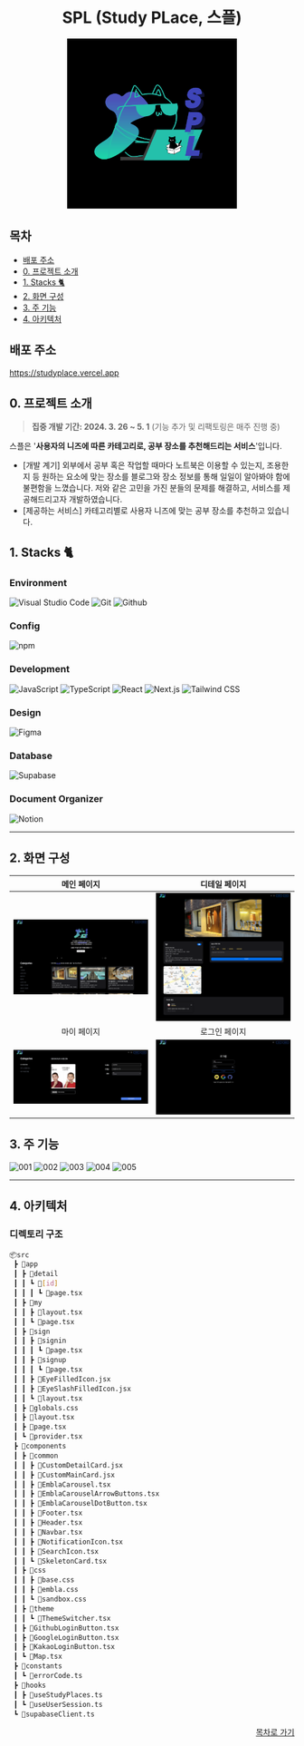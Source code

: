 <div align="center">
<h1>SPL (Study PLace, 스플)</h1>
<img width="300" alt="image" src="https://github.com/dahyeo-n/SPL/blob/main/public/images/default-profile.jpg">
</div>

## 목차
- [배포 주소](#배포-주소)
- [0. 프로젝트 소개](#0-프로젝트-소개)
- [1. Stacks 🐈](#1-stacks-)
- [2. 화면 구성](#2-화면-구성)
- [3. 주 기능](#3-주-기능)
- [4. 아키텍처](#4-아키텍처)


## 배포 주소

https://studyplace.vercel.app

## 0. 프로젝트 소개

> **집중 개발 기간: 2024. 3. 26 ~ 5. 1**
> (기능 추가 및 리팩토링은 매주 진행 중)

스플은 '**사용자의 니즈에 따른 카테고리로, 공부 장소를 추천해드리는 서비스**'입니다.

- [개발 계기] 외부에서 공부 혹은 작업할 때마다 노트북은 이용할 수 있는지, 조용한지 등 원하는 요소에 맞는 장소를 블로그와 장소 정보를 통해 일일이 알아봐야 함에 불편함을 느꼈습니다. 저와 같은 고민을 가진 분들의 문제를 해결하고, 서비스를 제공해드리고자 개발하였습니다.
- [제공하는 서비스] 카테고리별로 사용자 니즈에 맞는 공부 장소를 추천하고 있습니다.

## 1. Stacks 🐈

### Environment

![Visual Studio Code](https://img.shields.io/badge/Visual%20Studio%20Code-007ACC?style=for-the-badge&logo=Visual%20Studio%20Code&logoColor=white)
![Git](https://img.shields.io/badge/Git-F05032?style=for-the-badge&logo=Git&logoColor=white)
![Github](https://img.shields.io/badge/GitHub-181717?style=for-the-badge&logo=GitHub&logoColor=white)

### Config

![npm](https://img.shields.io/badge/npm-CB3837?style=for-the-badge&logo=npm&logoColor=white)

### Development

![JavaScript](https://img.shields.io/badge/JavaScript-F7DF1E?style=for-the-badge&logo=Javascript&logoColor=white)
![TypeScript](https://img.shields.io/badge/TypeScript-007ACC?style=for-the-badge&logo=typescript&logoColor=white)
![React](https://img.shields.io/badge/React-20232A?style=for-the-badge&logo=react&logoColor=61DAFB)
![Next.js](https://img.shields.io/badge/Next.js-000000?style=for-the-badge&logo=Next.js&logoColor=white)
![Tailwind CSS](https://img.shields.io/badge/Tailwind_CSS-38B2AC?style=for-the-badge&logo=tailwind-css&logoColor=white)

### Design

![Figma](https://img.shields.io/badge/Figma-F24E1E?style=for-the-badge&logo=figma&logoColor=white)

### Database

![Supabase](https://img.shields.io/badge/Supabase-181818?style=for-the-badge&logo=supabase&logoColor=white)

### Document Organizer

![Notion](https://img.shields.io/badge/Notion-000000?style=for-the-badge&logo=Notion&logoColor=white)

---

## 2. 화면 구성

|        메인 페이지        |       디테일 페이지       |
| :-----------------------: | :-----------------------: |
| <img width="500" src="https://github.com/dahyeo-n/SPL/blob/main/public/images/main-page.png"/> | <img width="500" src="https://github.com/dahyeo-n/SPL/blob/main/public/images/detail-page.png"/> |
|        마이 페이지        |       로그인 페이지       |
| <img width="500" src="https://github.com/dahyeo-n/SPL/blob/main/public/images/my-page.png"/> | <img width="500" src="https://github.com/dahyeo-n/SPL/blob/main/public/images/login-page.png"/> |


## 3. 주 기능
![001](https://github.com/user-attachments/assets/c7a5820c-4b8f-4745-afcb-6c0d493bd911)
![002](https://github.com/user-attachments/assets/7c031ab0-fe77-43ed-9e4e-c330751d4834)
![003](https://github.com/user-attachments/assets/2055a792-b193-413c-8244-f8b547dc24e9)
![004](https://github.com/user-attachments/assets/3b099473-82ea-47df-ba84-4427c290d752)
![005](https://github.com/user-attachments/assets/eca0507f-6af3-4373-b878-23c7817d8849)

---

## 4. 아키텍처

### 디렉토리 구조

```bash
📦src
 ┣ 📂app
 ┃ ┣ 📂detail
 ┃ ┃ ┗ 📂[id]
 ┃ ┃ ┃ ┗ 📜page.tsx
 ┃ ┣ 📂my
 ┃ ┃ ┣ 📜layout.tsx
 ┃ ┃ ┗ 📜page.tsx
 ┃ ┣ 📂sign
 ┃ ┃ ┣ 📂signin
 ┃ ┃ ┃ ┗ 📜page.tsx
 ┃ ┃ ┣ 📂signup
 ┃ ┃ ┃ ┗ 📜page.tsx
 ┃ ┃ ┣ 📜EyeFilledIcon.jsx
 ┃ ┃ ┣ 📜EyeSlashFilledIcon.jsx
 ┃ ┃ ┗ 📜layout.tsx
 ┃ ┣ 📜globals.css
 ┃ ┣ 📜layout.tsx
 ┃ ┣ 📜page.tsx
 ┃ ┗ 📜provider.tsx
 ┣ 📂components
 ┃ ┣ 📂common
 ┃ ┃ ┣ 📜CustomDetailCard.jsx
 ┃ ┃ ┣ 📜CustomMainCard.jsx
 ┃ ┃ ┣ 📜EmblaCarousel.tsx
 ┃ ┃ ┣ 📜EmblaCarouselArrowButtons.tsx
 ┃ ┃ ┣ 📜EmblaCarouselDotButton.tsx
 ┃ ┃ ┣ 📜Footer.tsx
 ┃ ┃ ┣ 📜Header.tsx
 ┃ ┃ ┣ 📜Navbar.tsx
 ┃ ┃ ┣ 📜NotificationIcon.tsx
 ┃ ┃ ┣ 📜SearchIcon.tsx
 ┃ ┃ ┗ 📜SkeletonCard.tsx
 ┃ ┣ 📂css
 ┃ ┃ ┣ 📜base.css
 ┃ ┃ ┣ 📜embla.css
 ┃ ┃ ┗ 📜sandbox.css
 ┃ ┣ 📂theme
 ┃ ┃ ┗ 📜ThemeSwitcher.tsx
 ┃ ┣ 📜GithubLoginButton.tsx
 ┃ ┣ 📜GoogleLoginButton.tsx
 ┃ ┣ 📜KakaoLoginButton.tsx
 ┃ ┗ 📜Map.tsx
 ┣ 📂constants
 ┃ ┗ 📜errorCode.ts
 ┣ 📂hooks
 ┃ ┣ 📜useStudyPlaces.ts
 ┃ ┗ 📜useUserSession.ts
 ┗ 📜supabaseClient.ts
```

<div align="right">
  
[목차로 가기](#목차)

</div>
